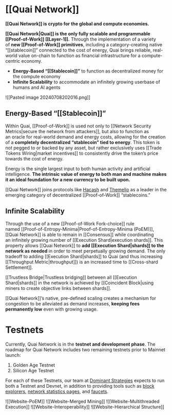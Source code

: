 # [[Quai Network]]

**[[Quai Network]] is crypto for the global and compute economies.**

**[[Quai Network|Quai]] is the only fully scalable and programmable [[Proof-of-Work]] [[Layer-1]].** Through the implementation of a variety of **new [[Proof-of-Work]] primitives**, including a category-creating native “[[stablecoin]]” connected to the cost of energy, Quai brings reliable, real-world value on-chain to function as financial infrastructure for a compute-centric economy.

- **Energy-Based “[[Stablecoin]]”** to function as decentralized money for the compute economy
- **Infinite Scalability** to accommodate an infinitely growing userbase of humans and AI agents

![[Pasted image 20240708202016.png]]

## Energy-Based “[[Stablecoin]]”

Within Quai, [[Proof-of-Work]] is used not only to [[Network Security Metrics|secure the network from attackers]], but also to function as an oracle for real-world demand and energy costs, allowing for the creation of a **completely decentralized “stablecoin” tied to energy**. This token is not pegged to or backed by any asset, but rather exclusively uses [[Trade Tokens Wiring|market incentives]] to consistently drive the token’s price towards the cost of energy.

Energy is the single largest input to both human activity and artificial intelligence. **The intrinsic value of energy to both man and machine makes it an ideal foundation for a new currency to be built upon.**

[[Quai Network]] joins protocols like [Hacash](https://hacash.money/) and [Themelio](https://docs.themelio.org/whitepapers/melmint-v2/) as a leader in the emerging category of decentralized [[Proof-of-Work]] “stablecoins.”

## Infinite Scalability[​](https://qu.ai/docs/learn/intro/#infinite-scalability "Direct link to Infinite Scalability")

Through the use of a new [[Proof-of-Work Fork-choice]] rule named [[Proof-of-Entropy-Minima|Proof-of-Entropy-Minima (PoEM)]], [[Quai Network]] is able to remain in [[Consensus]] while coordinating an infinitely growing number of [[Execution Shard|execution shards]]. This property allows [[Quai Network]] to **add [[Execution Shard|shards]] to the network as needed** in order to meet perpetually growing demand. The only tradeoff to adding [[Execution Shard|shards]] to Quai (and thus increasing [[Throughput Metric|throughput]]) is an increased time to [[Cross-shard Settlement]].

[[Trustless Bridge|Trustless bridging]] between all [[Execution Shard|shards]] in the network is achieved by [[Coincident Block|using miners to create objective links between shards]].

[[Quai Network]]’s native, pre-defined scaling creates a mechanism for congestion to be alleviated as demand increases, **keeping fees permanently low** even with growing usage.

# Testnets

Currently, Quai Network is in the **testnet and development phase**. The roadmap for Quai Network includes two remaining testnets prior to Mainnet launch:

1. Golden Age Testnet
2. Silicon Age Testnet

For each of these Testnets, our team at [Dominant Strategies](https://dominantstrategies.io/) expects to run both a Testnet and Devnet, in addition to providing tools such as [block explorers](https://qu.ai/docs/participate/use-quai/block-explorers/), [network statistics pages](https://stats.quai.network/), and [faucets](https://qu.ai/docs/participate/use-quai/testnet-faucet/).


![[Website-PoEM]]
![[Website-Merged Mining]]
![[Website-Multithreaded Execution]]
![[Website-Interoperability]]
![[Website-Hierarchical Structure]]